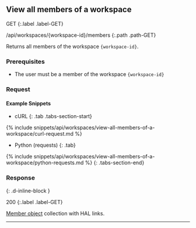 ## View all members of a workspace

GET
{:.label .label-GET}

/api/workspaces/{workspace-id}/members
{:.path .path-GET}

Returns all members of the workspace `{workspace-id}`.

### Prerequisites

- The user must be a member of the workspace `{workspace-id}`

### Request
#### Example Snippets
- cURL
{: .tab .tabs-section-start}

{% include snippets/api/workspaces/view-all-members-of-a-workspace/curl-request.md %}

- Python (requests)
{: .tab}

{% include snippets/api/workspaces/view-all-members-of-a-workspace/python-requests.md %}
{: .tabs-section-end}

### Response
{: .d-inline-block }

200
{:.label .label-GET}

[Member object](#member-object) collection with HAL links.

---
